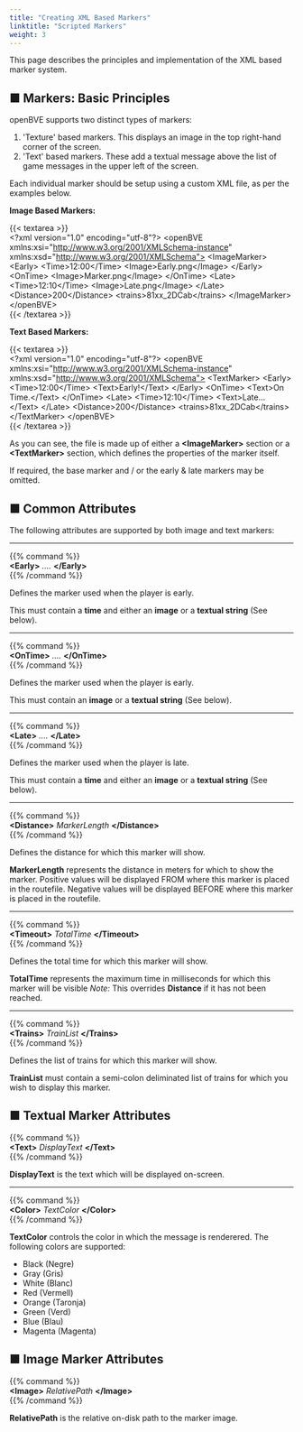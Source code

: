 ```yaml
---
title: "Creating XML Based Markers"
linktitle: "Scripted Markers"
weight: 3
---
```


This page describes the principles and implementation of the XML based marker system.

## ■ Markers: Basic Principles

openBVE supports two distinct types of markers:

1. 'Texture' based markers. This displays an image in the top right-hand corner of the screen.
2. 'Text' based markers. These add a textual message above the list of game messages in the upper left of the screen.

Each individual marker should be setup using a custom XML file, as per the examples below.

**Image Based Markers:**

{{< textarea >}}  
&lt;?xml version="1.0" encoding="utf-8"?>
&lt;openBVE xmlns:xsi="http://www.w3.org/2001/XMLSchema-instance" xmlns:xsd="http://www.w3.org/2001/XMLSchema">
  &lt;ImageMarker>
                &lt;Early>
            &lt;Time>12:00&lt;/Time>
            &lt;Image>Early.png&lt;/Image>
        &lt;/Early>
        &lt;OnTime>
            &lt;Image>Marker.png&lt;/Image>
        &lt;/OnTime>
        &lt;Late>
            &lt;Time>12:10&lt;/Time>
            &lt;Image>Late.png&lt;/Image>
        &lt;/Late>
        &lt;Distance>200&lt;/Distance>
        &lt;trains>81xx_2DCab&lt;/trains>
  &lt;/ImageMarker>
&lt;/openBVE>  
{{< /textarea >}}

**Text Based Markers:**

{{< textarea >}}  
&lt;?xml version="1.0" encoding="utf-8"?>
&lt;openBVE xmlns:xsi="http://www.w3.org/2001/XMLSchema-instance" xmlns:xsd="http://www.w3.org/2001/XMLSchema">
  &lt;TextMarker>
                &lt;Early>
            &lt;Time>12:00&lt;/Time>
            &lt;Text>Early!&lt;/Text>
        &lt;/Early>
        &lt;OnTime>
            &lt;Text>On Time.&lt;/Text>
        &lt;/OnTime>
        &lt;Late>
            &lt;Time>12:10&lt;/Time>
            &lt;Text>Late...&lt;/Text>
        &lt;/Late>
        &lt;Distance>200&lt;/Distance>
        &lt;trains>81xx_2DCab&lt;/trains>
  &lt;/TextMarker>
&lt;/openBVE>  
{{< /textarea >}}

As you can see, the file is made up of either a **\<ImageMarker>** section or a **\<TextMarker>** section, which defines the properties of the marker itself.

If required, the base marker and / or the early & late markers may be omitted.

## ■ Common Attributes

The following attributes are supported by both image and text markers:

------

{{% command %}}  
**\<Early>** *....* **\</Early>**  
{{% /command %}}

Defines the marker used when the player is early.

This must contain a **time** and either an **image** or a **textual string** (See below).

------

{{% command %}}  
**\<OnTime>** *....* **\</OnTime>**  
{{% /command %}}

Defines the marker used when the player is early.

This must contain an **image** or a **textual string** (See below).

------

{{% command %}}  
**\<Late>** *....* **\</Late>**  
{{% /command %}}

Defines the marker used when the player is late.

This must contain a **time** and either an **image** or a **textual string** (See below).

------

{{% command %}}  
**\<Distance>** *MarkerLength* **\</Distance>**  
{{% /command %}}

Defines the distance for which this marker will show.

**MarkerLength** represents the distance in meters for which to show the marker. Positive values will be displayed FROM where this marker is placed in the routefile. Negative values will be displayed BEFORE where this marker is placed in the routefile.

------

{{% command %}}  
**\<Timeout>** *TotalTime* **\</Timeout>**  
{{% /command %}}

Defines the total time for which this marker will show.

**TotalTime** represents the maximum time in milliseconds for which this marker will be visible *Note:* This overrides **Distance** if it has not been reached.

------

{{% command %}}  
**\<Trains>** *TrainList* **\</Trains>**  
{{% /command %}}

Defines the list of trains for which this marker will show.

**TrainList** must contain a semi-colon deliminated list of trains for which you wish to display this marker.

## ■ Textual Marker Attributes

{{% command %}}  
**\<Text>** *DisplayText* **\</Text>**  
{{% /command %}}

**DisplayText** is the text which will be displayed on-screen.

------

{{% command %}}  
**\<Color>** *TextColor* **\</Color>**  
{{% /command %}}

**TextColor** controls the color in which the message is renderered. The following colors are supported:

- Black (Negre)
- Gray (Gris)
- White (Blanc)
- Red (Vermell)
- Orange (Taronja)
- Green (Verd)
- Blue (Blau)
- Magenta (Magenta)

## ■ Image Marker Attributes

{{% command %}}  
**\<Image>** *RelativePath* **\</Image>**  
{{% /command %}}

**RelativePath** is the relative on-disk path to the marker image.